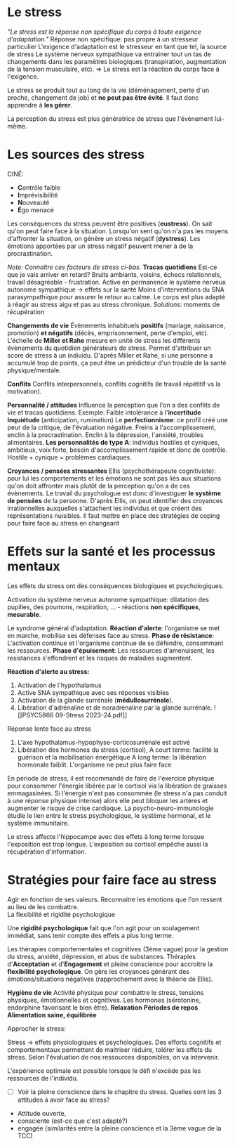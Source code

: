 # **Le stress**

*"Le stress est la réponse non spécifique du corps à toute exigence d'adaptation."*
Réponse non spécifique: pas propre à un stresseur particulier
L'exigence d'adaptation est le stresseur en tant que tel, la source de stress
Le système nerveux sympathique va entrainer tout un tas de changements dans les paramètres biologiques (transpiration, augmentation de la tension musculaire, etc). 
=> Le stress est la réaction du corps face à l'exigence.

Le stress se produit tout au long de la vie (déménagement, perte d'un proche, changement de job) et **ne peut pas être évité**. Il faut donc apprendre à **les gérer**.

La perception du stress est plus génératrice de stress que l'évènement lui-même.




# Les sources des stress
CINÉ: 
- **C**ontrôle faible
- **I**mprévisibilité
- **N**ouveauté
- **É**go menacé

Les conséquences du stress peuvent être positives (**eustress**). On sait qu'on peut faire face à la situation.
Lorsqu'on sent qu'on n'a pas les moyens d'affronter la situation, on génère un stress négatif (**dystress**). Les émotions apportées par un stress négatif peuvent mener à de la procrastination.

*Note: Connaître ces facteurs de stress ci-bas.*
**Tracas quotidiens**
	Est-ce que je vais arriver en retard? Bruits ambiants, voisins, échecs relationnels, travail désagréable - frustration.
	Active en permanence le système nerveux autonome sympathique -> effets sur la santé
	Moins d'interventions du SNA parasympathique pour assurer le retour au calme.
	Le corps est plus adapté à réagir au stress aigu et pas au stress chronique.
	*Solutions*: moments de récupération

**Changements de vie**
	Évènements inhabituels **positifs** (mariage, naissance, promotion) **et négatifs** (décès, emprisonnement, perte d'emploi, etc).
	L'échelle de **Miller et Rahe** mesure en unité de stress les différents évènements du quotidien générateurs de stress. Permet d'attribuer un score de stress à un individu.
	D'après Miller et Rahe, si une personne a accumulé trop de points, ça peut être un prédicteur d'un trouble de la santé physique/mentale.

**Conflits**
	Conflits interpersonnels, conflits cognitifs (le travail répétitif vs la motivation).

**Personnalité / attitudes**
	Influence la perception que l'on a des conflits de vie et tracas quotidiens. 
	Exemple: 
	Faible intolérance à l'**incertitude**
	**Inquiétude** (anticipation, rumination)
	Le **perfectionnisme**: ce profil créé une peur de la critique, de l'évaluation négative. Freins à l'accomplissement, enclin à la procrastination. Enclin à la dépression, l'anxiété, troubles alimentaires.
	**Les personnalités de type A**: individus hostiles et cyniques, ambitieux, voix forte, besoin d'accomplissement rapide et donc de contrôle. Hostile + cynique = problèmes cardiaques.

**Croyances / pensées stressantes**
	Ellis (psychothérapeute cognitiviste): pour lui les comportements et les émotions ne sont pas liés aux situations qu'on doit affronter mais plutôt de la perception qu'on a de ces évènements. Le travail du psychologue est donc d'investiguer **le système de pensées** de la personne. 
	D'après Ellis, on peut identifier des croyances irrationnelles auxquelles s'attachent les individus et que créent des représentations nuisibles. Il faut mettre en place des stratégies de coping pour faire face au stress en changeant 

# Effets sur la santé et les processus mentaux
Les effets du stress ont des conséquences biologiques et psychologiques.

Activation du système nerveux autonome sympathique: dilatation des pupilles, des poumons, respiration, ... - réactions **non spécifiques**, **mesurable**. 

Le syndrome général d'adaptation.
**Réaction d'alerte**: l'organisme se met en marche, mobilise ses défenses face au stress.
**Phase de résistance**: L'activation continue et l'organisme continue de se défendre, consommant les ressources.
**Phase d'épuisement**: Les ressources d'amenuisent, les resistances s'effondrent et les risques de maladies augmentent.

**Réaction d'alerte au stress:**
1) Activation de l'hypothalamus
2) Active SNA sympathique avec ses réponses visibles
3) Activation de la glande surrénale (**médullosurrénale**).
4) Libération d'adrénaline et de noradrénaline par la glande surrénale.
![[PSYC5866 09-Stress 2023-24.pdf]]

Réponse lente face au stress
1) L'axe hypothalamus-hypophyse-corticosurrénale est activé
2) Libération des hormones du stress (cortisol), 
	A court terme: facilité la guérison et la mobilisation énergétique
	A long terme: la libération hormonale faiblit. L'organisme ne peut plus faire face

En période de stress, il est recommandé de faire de l'exercice physique pour consommer l'énergie libérée par le cortisol via la libération de graisses emmagasinées. 
Si l'énergie n'est pas consommée (le stress n'a pas conduit à une réponse physique intense) alors elle peut bloquer les artères et augmenter le risque de crise cardiaque.
La psycho-neuro-immunologie étudie le lien entre le stress psychologique, le système hormonal, et le système immunitaire.

Le stress affecte l'hippocampe avec des effets à long terme lorsque l'exposition est trop longue.
L'exposition au cortisol empêche aussi la récupération d'information.



# Stratégies pour faire face au stress
Agir en fonction de ses valeurs. Reconnaitre les émotions que l'on ressent au lieu de les combattre.  
La flexibilité et rigidité psychologique

Une **rigidité psychologique** fait que l'on agit pour un soulagement immédiat, sans tenir compte des effets a plus long terme.

Les thérapies comportementales et cognitives (3ème vague) pour la gestion du stress, anxiété, dépression, et abus de substances. Thérapies d'**Acceptation** et d'**Engagement** et pleine conscience pour accroitre la **flexibilité psychologique**. On gère les croyances générant des émotions/situations négatives (rapprochement avec la théorie de Ellis).


**Hygiène de vie**
Activité physique pour combattre le stress, tensions physiques, émotionnelles et cognitives. Les hormones (sérotonine, endorphine favorisant le bien être).
**Relaxation**
**Périodes de repos**
**Alimentation saine, équilibrée**


Approcher le stress:

Stress -> effets physiologiques et psychologiques. 
Des efforts cognitifs et comportementaux permettent de maitriser réduire, tolérer les effets du stress. Selon l'évaluation de nos ressources disponibles, on va intervenir.

L'expérience optimale est possible lorsque le défi n'excède pas les ressources de l'individu.

- [ ] Voir la pleine conscience dans le chapitre du stress. 
Quelles sont les 3 attitudes à avoir face au stress? 
- Attitude ouverte, 
- consciente (est-ce que c'est adapté?)
- engagée (similarités entre la pleine conscience et la 3ème vague de la TCC)